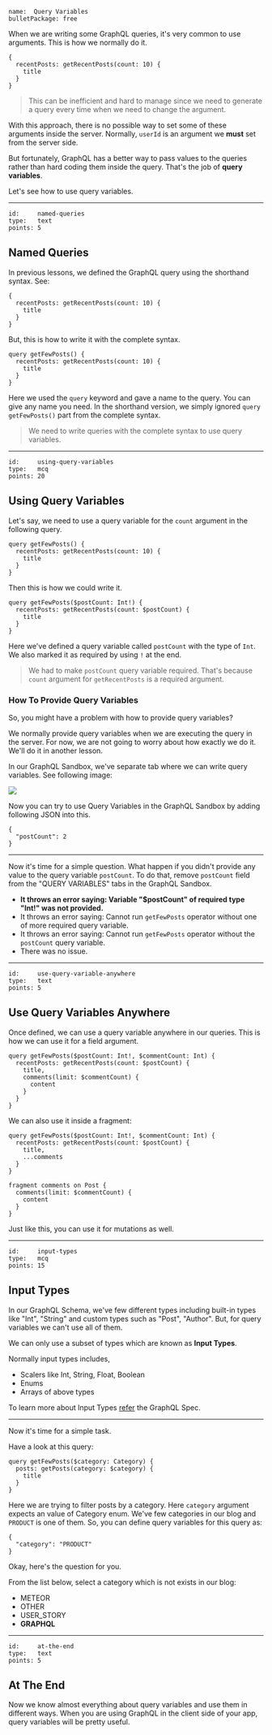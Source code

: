 ```
name:  Query Variables
bulletPackage: free
```

When we are writing some GraphQL queries, it's very common to use arguments. This is how we normally do it.

~~~
{
  recentPosts: getRecentPosts(count: 10) {
    title
  }
}
~~~

> This can be inefficient and hard to manage since we need to generate a query every time when we need to change the argument.

With this approach, there is no possible way to set some of these arguments inside the server. Normally, `userId` is an argument we **must** set from the server side.

But fortunately, GraphQL has a better way to pass values to the queries rather than hard coding them inside the query. That's the job of **query variables**.

Let's see how to use query variables.

*****

```
id:     named-queries
type:   text
points: 5
```

## Named Queries

In previous lessons, we defined the GraphQL query using the shorthand syntax. See:

~~~
{
  recentPosts: getRecentPosts(count: 10) {
    title
  }
}
~~~


But, this is how to write it with the complete syntax.

~~~
query getFewPosts() {
  recentPosts: getRecentPosts(count: 10) {
    title
  }
}
~~~

Here we used the `query` keyword and gave a name to the query. You can give any name you need. In the shorthand version, we simply ignored `query getFewPosts()` part from the complete syntax.

> We need to write queries with the complete syntax to use query variables.

*****

```
id:     using-query-variables
type:   mcq
points: 20
```

## Using Query Variables

Let's say, we need to use a query variable for the `count` argument in the following query. 

~~~
query getFewPosts() {
  recentPosts: getRecentPosts(count: 10) {
    title
  }
}
~~~

Then this is how we could write it.

~~~
query getFewPosts($postCount: Int!) {
  recentPosts: getRecentPosts(count: $postCount) {
    title
  }
}
~~~

Here we've defined a query variable called `postCount` with the type of `Int`. We also marked it as required by using `!` at the end.

> We had to make `postCount` query variable required. That's because `count` argument for `getRecentPosts` is a required argument.

### How To Provide Query Variables

So, you might have a problem with how to provide query variables?

We normally provide query variables when we are executing the query in the server. For now, we are not going to worry about how exactly we do it. We'll do it in another lesson.

In our GraphQL Sandbox, we've separate tab where we can write query variables. See following image:

![](https://cldup.com/EJVOyG42CJ.png)

Now you can try to use Query Variables in the GraphQL Sandbox by adding following JSON into this.

~~~
{
  "postCount": 2
}
~~~

---

Now it's time for a simple question. What happen if you didn't provide any value to the query variable `postCount`. To do that, remove `postCount` field from the "QUERY VARIABLES" tabs in the GraphQL Sandbox.

  - **It throws an error saying: Variable "$postCount" of required type "Int!" was not provided.**
  - It throws an error saying: Cannot run `getFewPosts` operator without one of more required query variable.
  - It throws an error saying: Cannot run `getFewPosts` operator without the `postCount` query variable.
  - There was no issue.

*****

```
id:     use-query-variable-anywhere
type:   text
points: 5
```

## Use Query Variables Anywhere

Once defined, we can use a query variable anywhere in our queries. This is how we can use it for a field argument.

~~~
query getFewPosts($postCount: Int!, $commentCount: Int) {
  recentPosts: getRecentPosts(count: $postCount) {
    title,
    comments(limit: $commentCount) {
      content
    }
  }
}
~~~

We can also use it inside a fragment:

~~~
query getFewPosts($postCount: Int!, $commentCount: Int) {
  recentPosts: getRecentPosts(count: $postCount) {
    title,
    ...comments
  }
}

fragment comments on Post {
  comments(limit: $commentCount) {
    content
  }
}
~~~

Just like this, you can use it for mutations as well.

*****

```
id:     input-types
type:   mcq
points: 15
```

## Input Types

In our GraphQL Schema, we've few different types including built-in types like "Int", "String" and custom types such as "Post", "Author". But, for query variables we can't use all of them.

We can only use a subset of types which are known as **Input Types**.

Normally input types includes,

* Scalers like Int, String, Float, Boolean
* Enums
* Arrays of above types

To learn more about Input Types [refer](https://facebook.github.io/graphql/#sec-Input-Types) the GraphQL Spec.

---

Now it's time for a simple task.

Have a look at this query:

~~~
query getFewPosts($category: Category) {
  posts: getPosts(category: $category) {
    title
  }
}
~~~

Here we are trying to filter posts by a category. Here `category` argument expects an value of Category enum. We've few categories in our blog and `PRODUCT` is one of them. So, you can define query variables for this query as:

~~~
{ 
  "category": "PRODUCT"
}
~~~

Okay, here's the question for you. 

From the list below, select a category which is not exists in our blog:

  - METEOR
  - OTHER
  - USER_STORY
  - **GRAPHQL**

*****

```
id:     at-the-end
type:   text
points: 5
```

## At The End

Now we know almost everything about query variables and use them in different ways. When you are using GraphQL in the client side of your app, query variables will be pretty useful.
